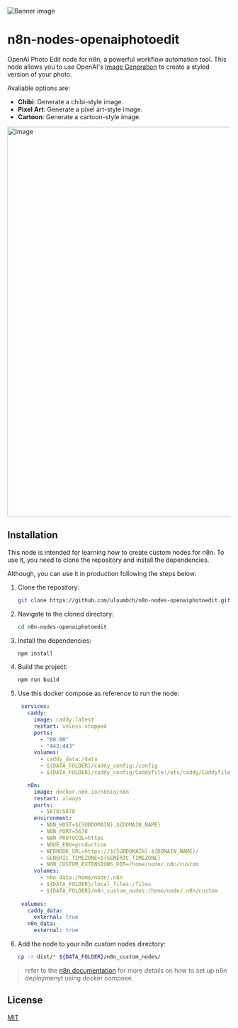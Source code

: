 ![Banner image](https://user-images.githubusercontent.com/10284570/173569848-c624317f-42b1-45a6-ab09-f0ea3c247648.png)

# n8n-nodes-openaiphotoedit

OpenAI Photo Edit node for n8n, a powerful workflow automation tool.
This node allows you to use OpenAI's [Image Generation](https://platform.openai.com/docs/guides/image-generation) to create a styled version of your photo.

Avaliable options are:
- **Chibi**: Generate a chibi-style image.
- **Pixel Art**: Generate a pixel art-style image.
- **Cartoon**: Generate a cartoon-style image.

<img width="1920" height="879" alt="image" src="https://github.com/user-attachments/assets/928cd2ce-9bc1-4d43-8e3f-486ff2b83ff3" />


## Installation
This node is intended for learning how to create custom nodes for n8n. To use it, you need to clone the repository and install the dependencies.

Although, you can use it in production following the steps below:
1. Clone the repository:
   ```bash
   git clone https://github.com/uluumbch/n8n-nodes-openaiphotoedit.git
   ```
2. Navigate to the cloned directory:
   ```bash
   cd n8n-nodes-openaiphotoedit
   ```
3. Install the dependencies:
   ```bash
   npm install
   ```
4. Build the project:
   ```bash
   npm run build
   ```
5. Use this docker compose as reference to run the node:
   ```yaml
    services:
      caddy:
        image: caddy:latest
        restart: unless-stopped
        ports:
          - "80:80"
          - "443:443"
        volumes:
          - caddy_data:/data
          - ${DATA_FOLDER}/caddy_config:/config
          - ${DATA_FOLDER}/caddy_config/Caddyfile:/etc/caddy/Caddyfile

      n8n:
        image: docker.n8n.io/n8nio/n8n
        restart: always
        ports:
          - 5678:5678
        environment:
          - N8N_HOST=${SUBDOMAIN}.${DOMAIN_NAME}
          - N8N_PORT=5678
          - N8N_PROTOCOL=https
          - NODE_ENV=production
          - WEBHOOK_URL=https://${SUBDOMAIN}.${DOMAIN_NAME}/
          - GENERIC_TIMEZONE=${GENERIC_TIMEZONE}
          - N8N_CUSTOM_EXTENSIONS_DIR=/home/node/.n8n/custom
        volumes:
          - n8n_data:/home/node/.n8n
          - ${DATA_FOLDER}/local_files:/files
          - ${DATA_FOLDER}/n8n_custom_nodes:/home/node/.n8n/custom
          
    volumes:
      caddy_data:
        external: true
      n8n_data:
        external: true
   ```
6. Add the node to your n8n custom nodes directory:
   ```bash
   cp -r dist/* ${DATA_FOLDER}/n8n_custom_nodes/
   ```

> refer to the [n8n documentation](https://docs.n8n.io/hosting/installation/server-setups/digital-ocean) for more details on how to set up n8n deploymenyt using docker compose.
## License

[MIT](./LICENSE.md)
